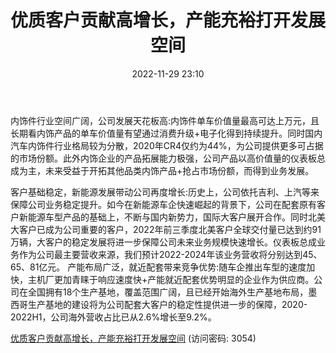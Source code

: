 ﻿---
title: 优质客户贡献高增长，产能充裕打开发展空间
date: 2022-11-29 23:10
tags:
- 新泉股份
updated: 1970-01-01 08:00:00
---

内饰件行业空间广阔，公司发展天花板高:内饰件单车价值量最高可达上万元，且长期看内饰产品的单车价值量有望通过消费升级+电子化得到持续提升。同时国内汽车内饰件行业格局较为分散，2020年CR4仅约为44%，为公司提供更多可占据的市场份额。此外内饰企业的产品拓展能力极强，公司产品以高价值量的仪表板总成为主，未来受益于开拓其他品类内饰产品+抢占市场份额，而得到业务发展。
<!-- more -->
客户基础稳定，新能源发展带动公司再度增长:历史上，公司依托吉利、上汽等来保障公司业务稳定提升。如今在新能源车企快速崛起的背景下，公司在配套原有客户新能源车型产品的基础上，不断与国内新势力，国际大客户展开合作。同时北美大客户已成为公司重要的客户，2022年前三季度北美客户全球交付量已达到约91万辆，大客户的稳定发展将进一步保障公司未来业务规模快速增长。仪表板总成业务作为公司最主要营收来源，我们预计2022-2024年该业务营收将分别达到45、65、81亿元。
产能布局广泛，就近配套带来竞争优势:随车企推出车型的速度加快，主机厂更加青睐于响应速度快+产能就近配套优势明显的企业作为供应商。公司在全国拥有18个生产基地，覆盖范围广阔，且已经开始海外生产基地布局，墨西哥生产基地的建设将为公司配套大客户的稳定性提供进一步的保障，2020-2022H1，公司海外营收占比已从2.6%增长至9.2%。

[优质客户贡献高增长，产能充裕打开发展空间](https://url12.ctfile.com/f/3948612-735802107-427e63?p=3054)
(访问密码: 3054)

